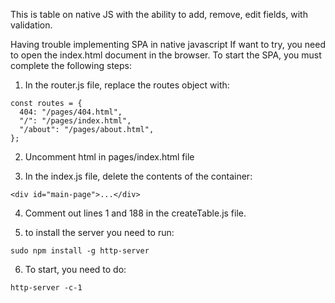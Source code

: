 This is table on native JS with the ability to add, remove, edit fields, with validation.

Having trouble implementing SPA in native javascript
If want to try, you need to open the index.html document in the browser.
To start the SPA, you must complete the following steps:

1. In the router.js file, replace the routes object with:
```
const routes = {
  404: "/pages/404.html",
  "/": "/pages/index.html",
  "/about": "/pages/about.html",
};
```
2. Uncomment html in pages/index.html file

3. In the index.js file, delete the contents of the container:
```
<div id="main-page">...</div>
```

4. Comment out lines 1 and 188 in the createTable.js file.

5. to install the server you need to run:
```
sudo npm install -g http-server
```

6. To start, you need to do:
```
http-server -c-1
```
